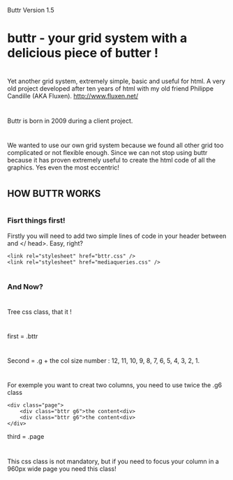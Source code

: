 Buttr Version 1.5

buttr - your grid system with a delicious piece of butter !
========================
#
Yet another grid system, extremely simple, basic and useful for html. A very old project developed after ten years of html with my old friend Philippe Candille (AKA Fluxen). http://www.fluxen.net/
#
#
Buttr is born in 2009 during a client project. 
#
We wanted to use our own grid system because we found all other grid too complicated or not flexible enough. Since we can not stop using buttr because it has proven extremely useful to create the html code of all the graphics. Yes even the most eccentric!
#
#
## HOW BUTTR WORKS
#
### Fisrt things first!
Firstly you will need to add two simple lines of code in your header between <head> and </ head>. Easy, right?

	<link rel="stylesheet" href="bttr.css" />
	<link rel="stylesheet" href="mediaqueries.css" />

#
### And Now?
#
Tree css class, that it !
#
first = .bttr
#
Second = .g + the col size number : 12, 11, 10, 9, 8, 7, 6, 5, 4, 3, 2, 1.
#
For exemple you want to creat two columns, you need to use twice the .g6 class

	<div class="page">
		<div class="bttr g6">the content<div>
		<div class="bttr g6">the content<div>
	</div>

third = .page
#
This css class is not mandatory, but if you need to focus your column in a 960px wide page you need this class!
#